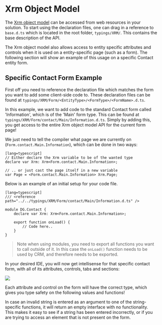 Xrm Object Model
================

The [Xrm object model][xrm] can be accessed from web resources in your 
solution. To start using the declaration files, one can drag in a reference to 
`base.d.ts` which is located in the root folder, `typings/XRM/`. 
This contains the base description of the API.

  [xrm]: https://msdn.microsoft.com/en-us/library/gg328255.aspx
  [rest]: https://msdn.microsoft.com/en-us/library/gg334427.aspx#BKMK_SDKREST


The Xrm object model also allows access to entity specific attributes 
and controls when it is used on a entity-specific page (such as a form). 
The following section will show an example of this usage on a specific
Contact entity form.


Specific Contact Form Example
-----------------------------

First off you need to reference the declaration file which matches the form 
you want to add some client-side code to. These declaration files can be found 
at `typings/XRM/Form/<EntityType>/<FormType>/<FormName>.d.ts`.

In this example, we want to add code to the standard Contact form called 
'Information', which is of the 'Main' form type. This can be found at 
`typings/XRM/Form/contact/Main/Information.d.ts`. Simply by adding this, 
you get access to the entire Xrm object model API for the current form page!


We just need to tell the compiler what page we are currently on 
(`Form.contact.Main.Information`), which can be done in two ways:

    [lang=typescript]
    // Either declare the Xrm variable to be of the wanted type
    declare var Xrm: Xrm<Form.contact.Main.Information>;

    // .. or just cast the page itself in a new variable
    var Page = <Form.contact.Main.Information> Xrm.Page;


Below is an example of an initial setup for your code file.

    [lang=typescript]
    /// <reference path="../../typings/XRM/Form/contact/Main/Information.d.ts" />

    module DG.Contact {
        declare var Xrm: Xrm<Form.contact.Main.Information>;

        export function onLoad() {
            // Code here..
        }
    }


> Note when using modules, you need to export all functions you want to call 
> outside of it. In this case the `onLoad()` function needs to be used by CRM, 
> and therefore needs to be exported.


In your desired IDE, you will now get intellisense for that specific 
contact form, with all of its attributes, controls, tabs and sections:

<img src="img/control-intellisense.gif" class="code" />

Each attribute and control on the form will have the correct type, which 
gives you type safety on the following values and functions!

In case an invalid string is entered as an argument to one of the 
string-specific functions, it will return an empty interface with no
functionality. This makes it easy to see if a string has been entered 
incorrectly, or if you are trying to access an element that is not present 
on the form.


